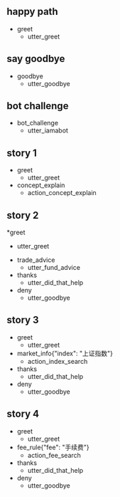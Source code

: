 ## happy path
* greet
  - utter_greet

## say goodbye
* goodbye
  - utter_goodbye

## bot challenge
* bot_challenge
  - utter_iamabot

## story 1 <!-- 询问什么基金 -->
* greet
  - utter_greet
* concept_explain
  - action_concept_explain

## story 2  <!-- 询问购买建议 -->
*greet
  - utter_greet
* trade_advice
  - utter_fund_advice
* thanks
  - utter_did_that_help
* deny
  - utter_goodbye

## story 3   <!-- 请求指数多少点 -->
* greet
  - utter_greet
* market_info{"index": "上证指数"}
  - action_index_search
* thanks
  - utter_did_that_help
* deny
  - utter_goodbye

## story 4   <!-- 询问手续费 -->
* greet
  - utter_greet
* fee_rule{"fee": "手续费"}
  - action_fee_search
* thanks
  - utter_did_that_help
* deny
  - utter_goodbye
